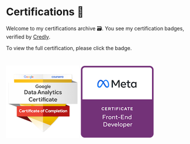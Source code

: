 # Certifications :scroll:

Welcome to my certifications archive :card_file_box:. You see my certification badges, verified by [Credly](https://info.credly.com/).

To view the full certification, please click the badge.

#

[![Badge](https://github.com/IbrahimFakhir/Certifications/blob/c53c123430f73121d7b7c6521cbbbc1a811e2ef4/certifications/Google-Data-Analytics-Badge.png)](https://github.com/IbrahimFakhir/Certifications/blob/7bdd8a6428676b3c6d92872632d08972ed10abd4/certifications/Google-Data-Analytics-Certificate.pdf)
[![Badge](https://github.com/IbrahimFakhir/Certifications/blob/c53c123430f73121d7b7c6521cbbbc1a811e2ef4/certifications/Meta-Front-End-Developer-Badge.png)](https://github.com/IbrahimFakhir/Certifications/blob/8feca6e2b6600992a4e502a0e67becd9db71f2a9/certifications/Meta-Front-End-Developer-Certificate.pdf)

<!--
[Google Data Analytics](https://github.com/IbrahimFakhir/Certifications/blob/7bdd8a6428676b3c6d92872632d08972ed10abd4/certifications/Google-Data-Analytics-Certificate.pdf)

[Meta Front End Developer](https://github.com/IbrahimFakhir/Certifications/blob/8feca6e2b6600992a4e502a0e67becd9db71f2a9/certifications/Meta-Front-End-Developer-Certificate.pdf)
-->
